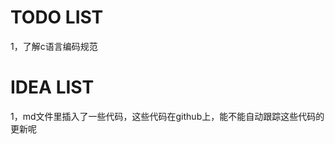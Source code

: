 

TODO LIST
==================

1，了解c语言编码规范


IDEA LIST
==================

1，md文件里插入了一些代码，这些代码在github上，能不能自动跟踪这些代码的更新呢
